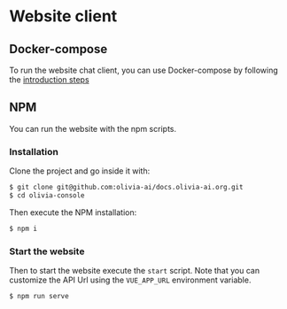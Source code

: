 # Website client

## Docker-compose
To run the website chat client, you can use Docker-compose by following the [introduction steps](https://docs.olivia-ai.org/#frontend-and-backend)

## NPM
You can run the website with the npm scripts.

### Installation
Clone the project and go inside it with:
```bash
$ git clone git@github.com:olivia-ai/docs.olivia-ai.org.git
$ cd olivia-console
```

Then execute the NPM installation:
```bash
$ npm i
```

### Start the website
Then to start the website execute the `start` script.
Note that you can customize the API Url using the `VUE_APP_URL` environment variable.

```bash
$ npm run serve
```
